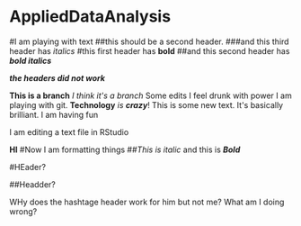# AppliedDataAnalysis
#I am playing with text
##this should be a second header.
###and this third header has *italics*
#this first header has **bold**
##and this second header has ***bold italics***

***the headers did not work***


**This is a branch** *I think it's a branch*
Some edits
I feel drunk with power
I am playing with git. **Technology** *is* ***crazy***!
This is some new text.  It's basically brilliant. 
I am having fun

I am editing a text file in RStudio

**HI**
#Now I am formatting things 
##*This is italic* and this is ***Bold***

#HEader?

##Headder?

WHy does the hashtage header work for him but not me? What am I doing wrong?
